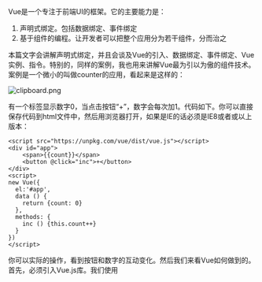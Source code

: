 Vue是一个专注于前端UI的框架。它的主要能力是：

1. 声明式绑定。包括数据绑定、事件绑定
2. 基于组件的编程。让开发者可以把整个应用分为若干组件，分而治之

本篇文字会讲解声明式绑定，并且会谈及Vue的引入、数据绑定、事件绑定、Vue实例、指令。特别的，同样的案例，我也用来讲解Vue最为引以为傲的组件技术。案例是一个微小的叫做counter的应用，看起来是这样的：

![clipboard.png](/img/bVFTaM)

有一个标签显示数字0，当点击按钮“+”，数字会每次加1。代码如下。你可以直接保存代码到html文件中，然后用浏览器打开，如果是IE的话必须是IE8或者或以上版本：

    <script src="https://unpkg.com/vue/dist/vue.js"></script>
    <div id="app">
        <span>{{count}}</span>
        <button @click="inc">+</button>
    </div>
    <script>
    new Vue({
      el:'#app',
      data () {
        return {count: 0}
      },
      methods: {
        inc () {this.count++}
      }
    })
    </script>
    
你可以实际的操作，看到按钮和数字的互动变化。然后我们来看Vue如何做到的。
首先，必须引入Vue.js库。我们使用<script>，像是任何古老的js库或者框架的引入一样，引入Vue.js。为了方便，我们没有下载vue.js ,而是使用了vue.js的一个网上提供的拷贝。此拷贝由http://unpkg.com/提供。接下来的代码分为HTML标签和放置于<script>内的js代码。

随后我们看HTML。它就是有一个div标签内嵌套button和span标签，看起来和普通HTML别无二致。除了{{count}}、和@click属性之外。形如{{key}}的符号，是一种特殊的记号，表示的含义是：

    从该标签所在的Vue实例内的data函数返回的对象内查找名为‘key’的项目值，把这个值拿来填充{{key}}所占据的位置的内容。

具体到本案例，在创建Vue实例的时候，

    new Vue({
          el:'#app',
          ...
          
Vue通过el成员的值#app，关联到div#app上。而{{count}}最终定位得到返回对象，{count: 0}，从而得到值0，并使用0填充到<span>标签的内容上。这就是<span>{{count}}</span>的填充过程。

而@click表示的含义是：

  把button的onclick事件挂接到对应Vue实例的methods对象内的指定方法上。这里就是inc()方法。

真正神奇的地方来了，这就是Vue的响应式编程特性。我们看到inc()方法内只是修改了this.count这个数字，UI上的<span>内容就会变化呢？我们本来以为的流程应该是：“我们首先修改this.count,然后拿这个修改过的值通过DOM API去更新<span>”。然而{{count}}这样的数据绑定，不仅仅意味着把this.count的值显示出来，也意味着当this.count被修改的时候，<span>的内容会跟着更新。这就是响应式编程，具体的魔法由Vue内部完成。开发者只要通过{{}}形式的声明，告诉Vue说，“我的这块内容应该显示Vue实例内的某个数据，并且当Vue实例数据更新时，这里的显示也要更新”即可。

Vue实例还做的另外一件事，是托管了data()返回的数据对象。数据对象的方法本来的做法是：
    
    this.$data.count
    
因为Vue实例的托管，你可以通过

    this.count

访问达到data对象的count。这样的简易设计，真是讨人喜欢。

再看下@click，它其实是v-on:click的简写，就是说本来应该写为：

    <button v-on:click="inc">+</button>

这里就需要引出一个非常常用的、叫做“指令”的概念。指令是带有v-前缀的特殊HTML标签属性。。指令的职责就是当其表达式的值改变时相应地将某些行为应用到DOM 上。

1. 指令能接受一个参数，在指令后以“：”指明。
2. 指令能接受一个修饰符，是以“.”指明的特殊后缀
3. 指令能接受一个属性值，预期是单一JavaScript表达式

让我们回顾一下在介绍里的例子：v-on就是一个指令，它接受一个参数为click，接受的属性值为inc。语义我们已经在上文提及，就是把onclick事件绑定到inc方法上。

指令的概念非常重要，也是扩展和复用代码的一种方式，除了我们看到的v-on，还有很多可以使用的指令，比如v-for用于循环复制当前标签等等。类似{{count}},其实可以使用v-text指令替代：

    <span v-text="count"></span>

更多指令我会在后文继续提及。

在新的vue版本中组件被认为更好的复用代码和分离关注点的方式。接下来，我们使用同样的案例，讲解组件。我们可以看到HTML代码：

    <div id="app">
        <span>{{count}}</span>
        <button @click="inc">+</button>
    </div>

标签<span>和<button>其实一起合作，完成一个完整的功能，它们是内聚的；因此组件的基础概念，如果可以使用一个`自定义标签`，把它们两个包装到一个组件内会是一种更好的实践。以此观念，做完后应该得到这样的代码：

    <div id="app">
        <counter></counter>
    </div>
 
实际上开发起来并不困难，只是需要创建一个组件，把本来在Vue实例内的方法和数据，移动到此组件内，把在HTML内的两个标签也移动到组件的模板内。以下代码是可以直接保存为html文件，并使用浏览器来打开运行的：

    <script src="https://unpkg.com/vue/dist/vue.js"></script>
    <div id="app">
      <counter></counter>
    </div>
    <script>
    var counter = {
            'template':'<div><span>{{count}}</span><button v-on:click="inc">+</button></div>',
             data () {
                return {count: 0}
              },
              methods: {
                inc () {this.count++}
              }
        }
      
    new Vue({
      el:'#app',
      components:{
        counter : counter
       }}
    )
    
    </script>

这一次，我们见到了新的内容:

1. Vue的新属性template。它的值用来加载html模板代码。本案例中，就是放置本来在主HTML内的两个标签。需要注意的是，它们之外包括了一个div标签。因为Vue2.0版本要求作为模板的html必须是单根的。
2. Vue的新属性components，用来注册一个局部组件。正是在此处，组件counter被注册，从而在html标签内可以直接使用<counter></counter>来引用组件counter的。

尽管这个案例太小了，还看不出太大的好处。但是这样的组件引入，让相关性强的html元素和对应的数据、代码内聚到了一起，这是符合软件工程原则的、因此是值得鼓励的行为。

新组件完全可以分离到另外一个script文件内，从而达到不仅仅是逻辑上的代码和主html分离，也做到了物理上的分离。

另外，使用template在代码内些html，还是比较烦人：

1. 你得小心的在外层使用单引号，在内部使用双引号
2. 混杂js和html观感不佳

此时，可以使用的替代方法：
1. render函数。实际上所有的template字符串本来在内部就被编译为render函数的
2. 单文件组件技术
3. 或者vue支持的JSX。

当然，后两种方法就需要转译器和打包工具的配合。比如Babel和webpack的。这些内容，请搜索参考

1. vue.js - advance - render 函数小抄
2. vue.js的起步

暂时不在讨论之列。

